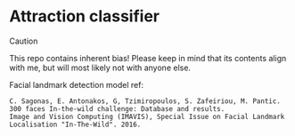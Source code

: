 # Attraction classifier

> [!CAUTION]
> This repo contains inherent bias! Please keep in mind that its contents align with me, but will most likely not with anyone else.

Facial landmark detection model ref:
```
C. Sagonas, E. Antonakos, G, Tzimiropoulos, S. Zafeiriou, M. Pantic. 
300 faces In-the-wild challenge: Database and results. 
Image and Vision Computing (IMAVIS), Special Issue on Facial Landmark Localisation "In-The-Wild". 2016.
```
